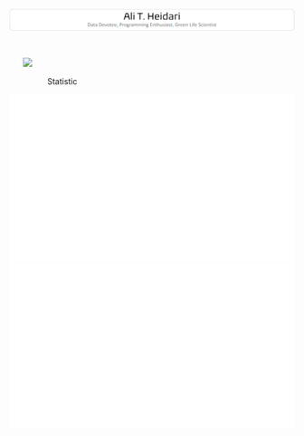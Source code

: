 <p align=center>
  
<img src="https://github.com/theidari/theidari/blob/main/IMG/header.png" width="720">
  
</p>
</br>

<ol>
<img src="https://img.shields.io/badge/python-%23316192.svg?style=for-the-badge&logo=Python&logoColor=yellow">
</ol>
&nbsp;&nbsp;&nbsp;&nbsp;&nbsp;&nbsp;&nbsp;&nbsp;&nbsp;&nbsp;&nbsp;&nbsp;&nbsp;&nbsp;&nbsp;&nbsp;&nbsp;Statistic
<p align="Center">
<img src="https://github.com/theidari/statusrepo/blob/master/generated/overview.svg" ><img src="https://github.com/theidari/statusrepo/blob/master/generated/languages.svg" >
</p>


